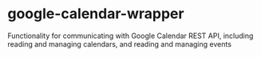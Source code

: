 # google-calendar-wrapper
Functionality for communicating with Google Calendar REST API, including reading and managing calendars, and reading and managing events
